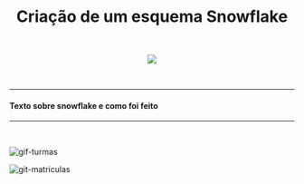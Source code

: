 <h1 align="center">Criação de um esquema Snowflake</h1><br>
<p align="center">
<img loading="lazy" src="https://img.shields.io/badge/STATUS-FINALIZADO-badge"/>
</p>
<br>

<hr></hr>

<h4 align="justify"> Texto sobre snowflake e como foi feito
</h4>

<hr></hr><br>

![gif-turmas](https://github.com/fsbettecher/snowflake_table/assets/62480910/ea222b90-2e49-4cc7-a5f4-476239a5a748)

![git-matriculas](https://github.com/fsbettecher/snowflake_table/assets/62480910/2cc137be-45ea-4549-8f0d-c59d0ca849e7)
